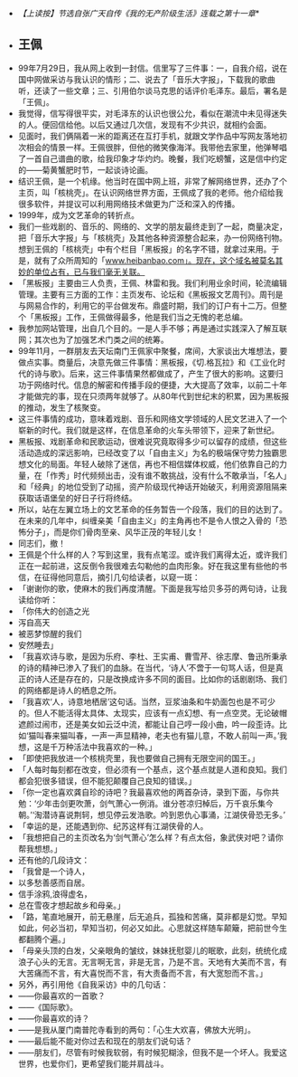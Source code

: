 - *【上读按】节选自张广天自传《我的无产阶级生活》连载之第十一章**
- ## 王佩
- 99年7月29日，我从网上收到一封信。信里写了三件事：一，自我介绍，说在国中网做采访与我认识的情形；二、说去了「音乐大字报」，下载我的歌曲听，还读了一些文章；三、引用伯尔谈马克思的话评价毛泽东。最后，署名是「王佩」。
- 我觉得，信写得很平实，对毛泽东的认识也很公允，看似在潮流中未见得迷失的人。便回信给他。以后又通过几次信，发现有不少共识，就相约会面。
- 见面时，我们俩隔着一米的距离还在互打手机，就跟文学作品中写网友落地初次相会的情景一样。王佩很胖，但他的微笑像海洋。我带他去家里，他弹琴唱了一首自己谱曲的歌，给我印象才华灼灼。晚餐，我们吃螃蟹，这是信中约定的——菊黄蟹肥时节，一起谈诗论画。
- 结识王佩，是一个机缘。他当时在国中网上班，非常了解网络世界，还办了个主页，叫「核桃壳」。在认识网络世界方面，王佩成了我的老师。他介绍给我很多软件，并提议可以利用网络技术做更为广泛和深入的传播。
- 1999年，成为文艺革命的转折点。
- 我们一些戏剧的、音乐的、网络的、文学的朋友最终走到了一起，商量决定，把「音乐大字报」与「核桃壳」及其他各种资源整合起来，办一份网络刊物。想到王佩的「核桃壳」中有个栏目「黑板报」的名字不错，就拿过来用。于是，就有了众所周知的「www.heibanbao.com」。现在，这个域名被莫名其妙的单位占有，已与我们毫无关联。
- 「黑板报」主要由三人负责，王佩、林雷和我。我们利用业余时间，轮流编辑管理。主要有三方面的工作：主页发布、论坛和《黑板报文艺周刊》。周刊是与网易合作的，利用它的平台做发布。鼎盛时期，我们的订户有十二万。但整个「黑板报」工作，王佩做得最多，他是我们当之无愧的老总编。
- 我参加网站管理，出自几个目的。一是人手不够；再是通过实践深入了解互联网；其次也为了加强艺术门类之间的统筹。
- 99年11月，一群朋友去天坛南门王佩家中聚餐，席间，大家谈出大堆想法，要做点实事。商量后，决意先做三件事情：黑板报，《切.格瓦拉》和《工业化时代的诗与歌》。后来，这三件事情果然都做成了，产生了很大的影响。这要归功于网络时代。信息的解密和传播手段的便捷，大大提高了效率，以前二十年才能做完的事，现在只须两年就够了。从80年代到世纪末的积累，因为黑板报的推动，发生了核聚变。
- 这三件事情的成功，意味着戏剧、音乐和网络文学领域的人民文艺进入了一个崭新的时代。我们就是这样，在信息革命的火车头带领下，迎来了新世纪。
- 黑板报、戏剧革命和民歌运动，很难说究竟取得多少可以留存的成绩，但这些活动造成的深远影响，已经改变了以「自由主义」为名的极端保守势力独霸思想文化的局面。年轻人破除了迷信，再也不相信媒体权威，他们依靠自己的力量，在「作秀」时代频频出击，没有谁不敢挑战，没有什么不敢承当，「名人」和「经典」的地位受到了动摇，资产阶级现代神话开始破灭，利用资源阻隔来获取话语堡垒的好日子行将终结。
- 所以，站在左翼立场上的文艺革命的任务暂告一个段落，我们的目的达到了。在未来的几年中，纠缠亲美「自由主义」的主角再也不是令人恨之入骨的「恐怖分子」，而是你们骨肉至亲、风华正茂的年轻儿女！
- 同志们，撤！
- 王佩是个什么样的人？写到这里，我有点笔涩。或许我们离得太近，或许我们正在一起前进，这反倒令我很难去勾勒他的血肉形象。好在我这里有些他的书信，在征得他同意后，摘引几句给读者，以窥一斑：
- 「谢谢你的歌，使麻木的我们再度清醒。下面是我写给贝多芬的两句诗，让我读给你听：
- 「你伟大的创造之光
- 泻自高天
- 被恶梦惊醒的我们
- 安然睡去」
- 「我喜欢诗与歌，是因为乐府、李杜、王实甫、曹雪芹、徐志摩、鲁迅所秉承的诗的精神已渗入了我们的血脉。在当代，‘诗人’不啻于一句骂人话，但是真正的诗人还是存在的，只是改换成许多不同的面目。比如你的话剧剧场、我们的网络都是诗人的栖息之所。
- 「我喜欢‘人，诗意地栖居’这句话。当然，豆浆油条和牛奶面包也是不可少的。但人不能活得太具体、太现实，应该有一点幻想、有一点空灵。无论破帽遮颜过闹市，还是美女如云泛中流，都能让自己哼一段小曲，吟一段歪诗。比如‘猫叫春来猫叫春，一声一声显精神，老夫也有猫儿意，不敢人前叫一声。’我想，这是千万种活法中我喜欢的一种。」
- 「即使把我放进一个核桃壳里，我也要做自己拥有无限空间的国王。」
- 「人每时每刻都在改变，但必须有一个基点，这个基点就是人道和良知。我们都会犯很多错误，但不能犯颠覆自己良知的错误。」
- 「你一定也喜欢龚自珍的诗吧？我最喜欢他的两首杂诗，录到下面，与你共勉：‘少年击剑更吹萧，剑气萧心一例消。谁分苍凉归棹后，万千哀乐集今朝。’‘淘潜诗喜说荆轲，想见停云发浩歌。吟到恩仇心事涌，江湖侠骨恐无多。’
- 「幸运的是，还能遇到你、纪苏这样有江湖侠骨的人。
- 「我想把自己的主页改名为‘剑气萧心’怎么样？有点太俗，象武侠对吧？请你帮我想想。」
- 还有他的几段诗文：
- 「我曾是一个诗人，
- 以多愁善感而自居。
- 信手涂鸦,浪得虚名，
- 总在雪夜才想起故乡和母亲。」
- 「路，笔直地展开，前无悬崖，后无追兵，孤独和苦痛，莫非都是幻觉。早知如此，何必当初，早知当初，何必又如此。心思就这样随车颠簸，把前世今生都翻腾个遍。」
- 「母亲头顶的白发，父亲眼角的皱纹，妹妹抚慰婴儿的眠歌，此刻，统统化成浪子心头的无言。无言啊无言，非是无言，乃是不言。天地有大美而不言，有大苦痛而不言，有大喜悦而不言，有大责备而不言，有大宽恕而不言。」
- 另外，再引用他《自我采访》中的几句话：
- ——你最喜欢的一首歌？
- ——《国际歌》。
- ——你最喜欢的诗？
- ——是我从厦门南普陀寺看到的两句：「心生大欢喜，佛放大光明」。
- ——最后能不能对你过去和现在的朋友们说句话？
- ——朋友们，尽管有时候我软弱，有时候犯糊涂，但我不是一个坏人。我爱这世界，也爱你们，更希望我们能并肩战斗。
